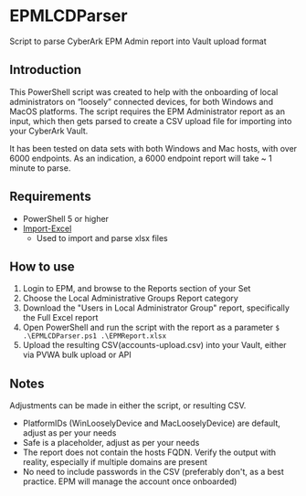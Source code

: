 # EPMLCDParser
Script to parse CyberArk EPM Admin report into Vault upload format

## Introduction

This PowerShell script was created to help with the onboarding of local administrators on “loosely” connected devices, for both Windows and MacOS platforms. The script requires the EPM Administrator report as an input, which then gets parsed to create a CSV upload file for importing into your CyberArk Vault.

It has been tested on data sets with both Windows and Mac hosts, with over 6000 endpoints. As an indication, a 6000 endpoint report will take ~ 1 minute to parse.

## Requirements

- PowerShell 5 or higher
- [Import-Excel](https://www.powershellgallery.com/packages/ImportExcel)
  - Used to import and parse xlsx files

## How to use
1. Login to EPM, and browse to the Reports section of your Set
2. Choose the Local Administrative Groups Report category
3. Download the "Users in Local Administrator Group" report, specifically the Full Excel report
4. Open PowerShell and run the script with the report as a parameter
  `$ .\EPMLCDParser.ps1 .\EPMReport.xlsx`
5. Upload the resulting CSV(accounts-upload.csv) into your Vault, either via PVWA bulk upload or API 

## Notes

Adjustments can be made in either the script, or resulting CSV.

- PlatformIDs (WinLooselyDevice and MacLooselyDevice) are default, adjust as per your needs
- Safe is a placeholder, adjust as per your needs
- The report does not contain the hosts FQDN. Verify the output with reality, especially if multiple domains are present
- No need to include passwords in the CSV (preferably don't, as a best practice. EPM will manage the account once onboarded)
